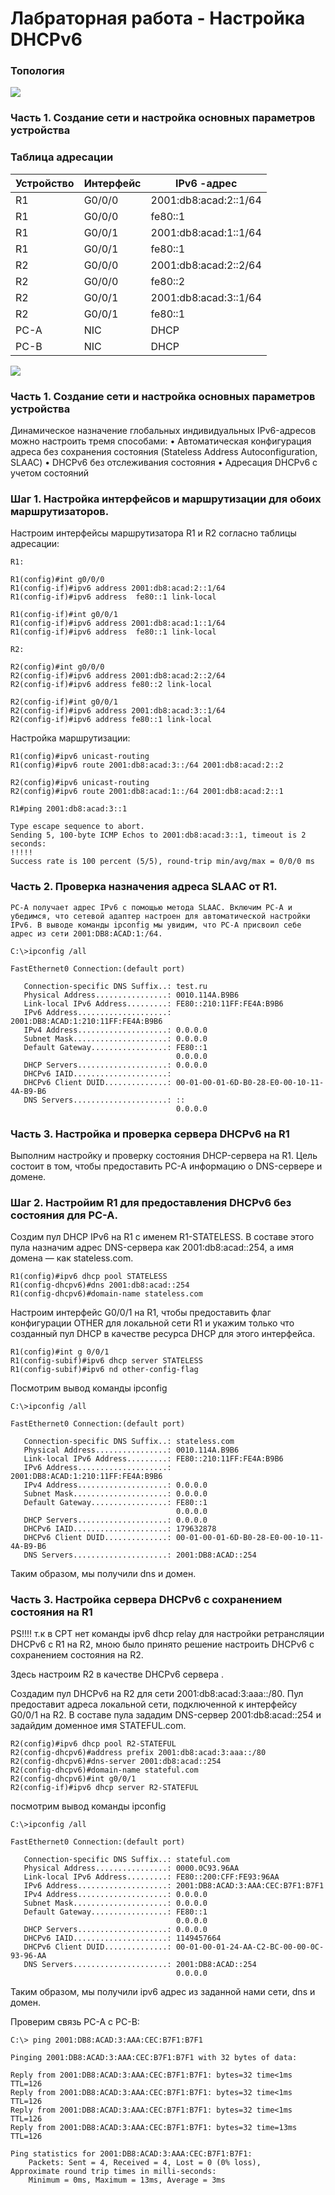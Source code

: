 
# Лабраторная работа - Настройка DHCPv6 

### Топология

![](dhcpv4.png)

### Часть 1. Создание сети и настройка основных параметров устройства

### Таблица адресации

| Устройство  | Интерфейс   | IPv6  -адрес          |
|-------------|-------------|-----------------------|
| R1          | G0/0/0      | 2001:db8:acad:2::1/64 | 
| R1          | G0/0/0      | fe80::1               | 
| R1          | G0/0/1      | 2001:db8:acad:1::1/64 | 
| R1          | G0/0/1      | fe80::1               | 
| R2          | G0/0/0      | 2001:db8:acad:2::2/64 | 
| R2          | G0/0/0      | fe80::2               | 
| R2          | G0/0/1      | 2001:db8:acad:3::1/64 | 
| R2          | G0/0/1      | fe80::1               | 
|PC-A         | NIC         | DHCP                  | 
|PC-B         | NIC         | DHCP                  | 




![](11.png)


### Часть 1. Создание сети и настройка основных параметров устройства

Динамическое назначение глобальных индивидуальных IPv6-адресов можно настроить тремя способами:
•	Автоматическая конфигурация адреса без сохранения состояния (Stateless Address Autoconfiguration, SLAAC)
•	DHCPv6 без отслеживания состояния
•	Адресация DHCPv6 с учетом состояний

### Шаг 1. Настройка интерфейсов и маршрутизации для обоих маршрутизаторов.

Настроим интерфейсы маршрутизатора R1 и R2 согласно таблицы адресации:

```
R1:

R1(config)#int g0/0/0
R1(config-if)#ipv6 address 2001:db8:acad:2::1/64
R1(config-if)#ipv6 address  fe80::1 link-local 

R1(config-if)#int g0/0/1
R1(config-if)#ipv6 address 2001:db8:acad:1::1/64
R1(config-if)#ipv6 address  fe80::1 link-local 

R2:

R2(config)#int g0/0/0
R2(config-if)#ipv6 address 2001:db8:acad:2::2/64
R2(config-if)#ipv6 address fe80::2 link-local 

R2(config-if)#int g0/0/1
R2(config-if)#ipv6 address 2001:db8:acad:3::1/64
R2(config-if)#ipv6 address fe80::1 link-local 
```

Настройка маршрутизации:

```
R1(config)#ipv6 unicast-routing 
R1(config)#ipv6 route 2001:db8:acad:3::/64 2001:db8:acad:2::2

R2(config)#ipv6 unicast-routing 
R2(config)#ipv6 route 2001:db8:acad:1::/64 2001:db8:acad:2::1

R1#ping 2001:db8:acad:3::1

Type escape sequence to abort.
Sending 5, 100-byte ICMP Echos to 2001:db8:acad:3::1, timeout is 2 seconds:
!!!!!
Success rate is 100 percent (5/5), round-trip min/avg/max = 0/0/0 ms
```

### Часть 2. Проверка назначения адреса SLAAC от R1.

```
PC-A получает адрес IPv6 с помощью метода SLAAC. Включим PC-A и убедимся, что сетевой адаптер настроен для автоматической настройки IPv6. В выводе команды ipconfig мы увидим, что PC-A присвоил себе адрес из сети 2001:DB8:ACAD:1:/64.

C:\>ipconfig /all

FastEthernet0 Connection:(default port)

   Connection-specific DNS Suffix..: test.ru
   Physical Address................: 0010.114A.B9B6
   Link-local IPv6 Address.........: FE80::210:11FF:FE4A:B9B6
   IPv6 Address....................: 2001:DB8:ACAD:1:210:11FF:FE4A:B9B6
   IPv4 Address....................: 0.0.0.0
   Subnet Mask.....................: 0.0.0.0
   Default Gateway.................: FE80::1
                                     0.0.0.0
   DHCP Servers....................: 0.0.0.0
   DHCPv6 IAID.....................: 
   DHCPv6 Client DUID..............: 00-01-00-01-6D-B0-28-E0-00-10-11-4A-B9-B6
   DNS Servers.....................: ::
                                     0.0.0.0
 ```
                                    
 ### Часть 3. Настройка и проверка сервера DHCPv6 на R1
 
 Выполним настройку и проверку состояния DHCP-сервера на R1. Цель состоит в том, чтобы предоставить PC-A информацию о DNS-сервере и домене.

 ### Шаг 2. Настройим R1 для предоставления DHCPv6 без состояния для PC-A.

Создим пул DHCP IPv6 на R1 с именем R1-STATELESS. В составе этого пула назначим адрес DNS-сервера как 2001:db8:acad::254, а имя домена — как stateless.com.

```
R1(config)#ipv6 dhcp pool STATELESS
R1(config-dhcpv6)#dns 2001:db8:acad::254
R1(config-dhcpv6)#domain-name stateless.com
```

Настроим интерфейс G0/0/1 на R1, чтобы предоставить флаг конфигурации OTHER для локальной сети R1 и укажим только что созданный пул DHCP в качестве ресурса DHCP для этого интерфейса.

```
R1(config)#int g 0/0/1
R1(config-subif)#ipv6 dhcp server STATELESS
R1(config-subif)#ipv6 nd other-config-flag 
```

Посмотрим вывод команды ipconfig

```
C:\>ipconfig /all

FastEthernet0 Connection:(default port)

   Connection-specific DNS Suffix..: stateless.com                          
   Physical Address................: 0010.114A.B9B6
   Link-local IPv6 Address.........: FE80::210:11FF:FE4A:B9B6
   IPv6 Address....................: 2001:DB8:ACAD:1:210:11FF:FE4A:B9B6
   IPv4 Address....................: 0.0.0.0
   Subnet Mask.....................: 0.0.0.0
   Default Gateway.................: FE80::1
                                     0.0.0.0
   DHCP Servers....................: 0.0.0.0
   DHCPv6 IAID.....................: 179632878
   DHCPv6 Client DUID..............: 00-01-00-01-6D-B0-28-E0-00-10-11-4A-B9-B6
   DNS Servers.....................: 2001:DB8:ACAD::254
```

Таким образом, мы получили dns и домен.

### Часть 3. Настройка сервера DHCPv6 с сохранением состояния на R1

PS!!!! т.к в CPT нет команды ipv6 dhcp relay для настройки ретрансляции DHCPv6 с R1 на R2, мною было принято решение настроить DHCPv6 c сохранением состояния на R2. 

Здесь настроим R2 в качестве DHCPv6 сервера .

Создадим пул DHCPv6 на R2 для сети 2001:db8:acad:3:aaa::/80. Пул предоставит адреса локальной сети, подключенной к интерфейсу G0/0/1 на R2. В составе пула зададим DNS-сервер 2001:db8:acad::254 и задайдим доменное имя STATEFUL.com.

```
R2(config)#ipv6 dhcp pool R2-STATEFUL
R2(config-dhcpv6)#address prefix 2001:db8:acad:3:aaa::/80
R2(config-dhcpv6)#dns-server 2001:db8:acad::254
R2(config-dhcpv6)#domain-name stateful.com
R2(config-dhcpv6)#int g0/0/1
R2(config-if)#ipv6 dhcp server R2-STATEFUL
```

посмотрим вывод команды ipconfig

```
C:\>ipconfig /all

FastEthernet0 Connection:(default port)

   Connection-specific DNS Suffix..: stateful.com                                    
   Physical Address................: 0000.0C93.96AA
   Link-local IPv6 Address.........: FE80::200:CFF:FE93:96AA
   IPv6 Address....................: 2001:DB8:ACAD:3:AAA:CEC:B7F1:B7F1
   IPv4 Address....................: 0.0.0.0
   Subnet Mask.....................: 0.0.0.0
   Default Gateway.................: FE80::1
                                     0.0.0.0
   DHCP Servers....................: 0.0.0.0
   DHCPv6 IAID.....................: 1149457664
   DHCPv6 Client DUID..............: 00-01-00-01-24-AA-C2-BC-00-00-0C-93-96-AA
   DNS Servers.....................: 2001:DB8:ACAD::254
                                     0.0.0.0
```

 Таким образом, мы получили ipv6 адрес из заданной нами сети, dns и домен.


Проверим связь PC-A c PC-B:

```
C:\> ping 2001:DB8:ACAD:3:AAA:CEC:B7F1:B7F1

Pinging 2001:DB8:ACAD:3:AAA:CEC:B7F1:B7F1 with 32 bytes of data:

Reply from 2001:DB8:ACAD:3:AAA:CEC:B7F1:B7F1: bytes=32 time<1ms TTL=126
Reply from 2001:DB8:ACAD:3:AAA:CEC:B7F1:B7F1: bytes=32 time<1ms TTL=126
Reply from 2001:DB8:ACAD:3:AAA:CEC:B7F1:B7F1: bytes=32 time<1ms TTL=126
Reply from 2001:DB8:ACAD:3:AAA:CEC:B7F1:B7F1: bytes=32 time=13ms TTL=126

Ping statistics for 2001:DB8:ACAD:3:AAA:CEC:B7F1:B7F1:
    Packets: Sent = 4, Received = 4, Lost = 0 (0% loss),
Approximate round trip times in milli-seconds:
    Minimum = 0ms, Maximum = 13ms, Average = 3ms

```
